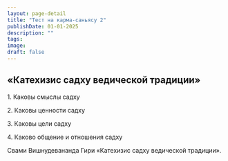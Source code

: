 ```yaml
---
layout: page-detail
title: "Тест на карма-саньясу 2"
publishDate: 01-01-2025
description: ""
tags:
image:
draft: false
---
```


## «Катехизис садху ведической традиции»

1\. Каковы смыслы садху

2\. Каковы ценности садху

3\. Каковы цели садху

4\. Каково общение и отношения садху

Свами Вишнудевананда Гири «Катехизис садху ведической традиции».
  
  
